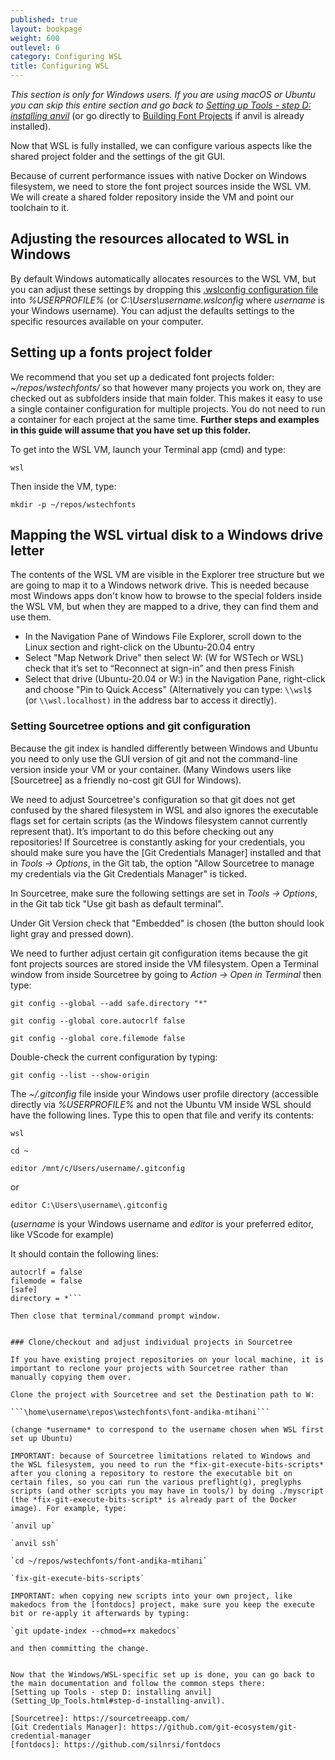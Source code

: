 ```yaml
---
published: true
layout: bookpage
weight: 600
outlevel: 6
category: Configuring WSL 
title: Configuring WSL 
---
```


*This section is only for Windows users. If you are using macOS or Ubuntu you can skip this entire section and go back to [Setting up Tools - step D: installing anvil](Setting_Up_Tools.html#step-d-installing-anvil)* (or go directly to [Building Font Projects](Building_Font_Projects.html) if anvil is already installed). 

Now that WSL is fully installed, we can configure various aspects like the shared project folder and the settings of the git GUI.  

Because of current performance issues with native Docker on Windows filesystem, we need to store the font project sources inside the WSL VM. We will create a shared folder repository inside the VM and point our toolchain to it. 


## Adjusting the resources allocated to WSL in Windows

By default Windows automatically allocates resources to the WSL VM, but you can adjust these settings by dropping this [.wslconfig configuration file](https://github.com/silnrsi/anvil/blob/main/.wslconfig) into *%USERPROFILE%* (or *C:\Users\username\.wslconfig* where *username* is your Windows username).
You can adjust the defaults settings to the specific resources available on your computer. 

## Setting up a fonts project folder

We recommend that you set up a dedicated font projects folder: *~/repos/wstechfonts/* so that however many projects you work on, they are checked out as subfolders inside that main folder. This makes it easy to use a single container configuration for multiple projects. You do not need to run a container for each project at the same time. __Further steps and examples in this guide will assume that you have set up this folder.__

To get into the WSL VM, launch your Terminal app (cmd) and type:

`wsl` 

Then inside the VM, type:

`mkdir -p ~/repos/wstechfonts`


## Mapping the WSL virtual disk to a Windows drive letter
The contents of the WSL VM are visible in the Explorer tree structure but we are going to map it to a Windows network drive. This is needed because most Windows apps don't know how to browse to the special folders inside the WSL VM, but when they are mapped to a drive, they can find them and use them.

- In the Navigation Pane of Windows File Explorer, scroll down to the Linux section and right-click on the Ubuntu-20.04 entry
- Select "Map Network Drive" then select W:  (W for WSTech or WSL) check that it’s set to “Reconnect at sign-in” and then press Finish
- Select that drive (Ubuntu-20.04 or W:) in the Navigation Pane, right-click and choose "Pin to Quick Access" (Alternatively you can type: `\\wsl$`  (or `\\wsl.localhost)` in the address bar to access it directly).


### Setting Sourcetree options and git configuration

Because the git index is handled differently between Windows and Ubuntu you need to only use the GUI version of git and not the command-line version inside your VM or your container. (Many Windows users like [Sourcetree] as a friendly no-cost git GUI for Windows). 

We need to adjust Sourcetree's configuration so that git does not get confused by the shared filesystem in WSL and also ignores the executable flags set for certain scripts (as the Windows filesystem cannot currently represent that). It’s important to do this before checking out any repositories! If Sourcetree is constantly asking for your credentials, you should make sure you have the [Git Credentials Manager] installed and that in *Tools -> Options*, in the Git tab, the option "Allow Sourcetree to manage my credentials via the Git Credentials Manager" is ticked. 

In Sourcetree, make sure the following settings are set in *Tools -> Options*, in the Git tab
tick "Use git bash as default terminal".

Under Git Version check that "Embedded" is chosen (the button should look light gray and pressed down).

We need to further adjust certain git configuration items because the git font projects sources are stored inside the VM filesystem. Open a Terminal window from inside Sourcetree by going to *Action -> Open in Terminal* then type:

`git config --global --add safe.directory "*"`

`git config --global core.autocrlf false`

`git config --global core.filemode false`

Double-check the current configuration by typing:

`git config --list --show-origin`

The *~/.gitconfig* file inside your Windows user profile directory (accessible directly via *%USERPROFILE%* and not the Ubuntu VM inside WSL should have the following lines. Type this to open that file and verify its contents:

`wsl`

`cd ~`

`editor /mnt/c/Users/username/.gitconfig`

or

`editor C:\Users\username\.gitconfig`

(*username* is your Windows username and *editor* is your preferred editor, like VScode for example)

It should contain the following lines:

```[core]
autocrlf = false
filemode = false 
[safe]
directory = *```

Then close that terminal/command prompt window.


### Clone/checkout and adjust individual projects in Sourcetree

If you have existing project repositories on your local machine, it is important to reclone your projects with Sourcetree rather than manually copying them over. 

Clone the project with Sourcetree and set the Destination path to W:

```\home\username\repos\wstechfonts\font-andika-mtihani```

(change *username* to correspond to the username chosen when WSL first set up Ubuntu)

IMPORTANT: because of Sourcetree limitations related to Windows and the WSL filesystem, you need to run the *fix-git-execute-bits-scripts* after you cloning a repository to restore the executable bit on certain files, so you can run the various preflight(g), preglyphs scripts (and other scripts you may have in tools/) by doing ./myscript  (the *fix-git-execute-bits-script* is already part of the Docker image). For example, type: 

`anvil up`

`anvil ssh`

`cd ~/repos/wstechfonts/font-andika-mtihani`

`fix-git-execute-bits-scripts`

IMPORTANT: when copying new scripts into your own project, like makedocs from the [fontdocs] project, make sure you keep the execute bit or re-apply it afterwards by typing:

`git update-index --chmod=+x makedocs`

and then committing the change.


Now that the Windows/WSL-specific set up is done, you can go back to the main documentation and follow the common steps there:
[Setting up Tools - step D: installing anvil](Setting_Up_Tools.html#step-d-installing-anvil).

[Sourcetree]: https://sourcetreeapp.com/
[Git Credentials Manager]: https://github.com/git-ecosystem/git-credential-manager
[fontdocs]: https://github.com/silnrsi/fontdocs
